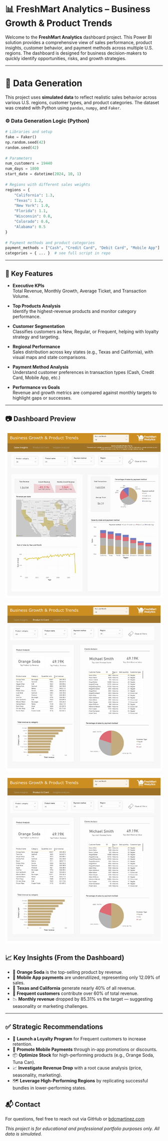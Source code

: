# 📊 FreshMart Analytics – Business Growth & Product Trends

Welcome to the **FreshMart Analytics** dashboard project. This Power BI solution provides a comprehensive view of sales performance, product insights, customer behavior, and payment methods across multiple U.S. regions. The dashboard is designed for business decision-makers to quickly identify opportunities, risks, and growth strategies.


---

# 🧪 Data Generation

This project uses **simulated data** to reflect realistic sales behavior across various U.S. regions, customer types, and product categories. The dataset was created with Python using `pandas`, `numpy`, and `Faker`.

### ⚙️ Data Generation Logic (Python)

```python
# Libraries and setup
fake = Faker()
np.random.seed(42)
random.seed(42)

# Parameters
num_customers = 19440
num_days = 1800
start_date = datetime(2024, 10, 1)

# Regions with different sales weights
regions = {
    "California": 1.3,
    "Texas": 1.2,
    "New York": 1.0,
    "Florida": 1.1,
    "Wisconsin": 0.8,
    "Colorado": 0.6,
    "Alabama": 0.5
}

# Payment methods and product categories
payment_methods = ["Cash", "Credit Card", "Debit Card", "Mobile App"]
categories = { ... }  # see full script in repo


```


---

## 📌 Key Features

- **Executive KPIs**  
  Total Revenue, Monthly Growth, Average Ticket, and Transaction Volume.

- **Top Products Analysis**  
  Identify the highest-revenue products and monitor category performance.

- **Customer Segmentation**  
  Classifies customers as New, Regular, or Frequent, helping with loyalty strategy and targeting.

- **Regional Performance**  
  Sales distribution across key states (e.g., Texas and California), with visual maps and state comparisons.

- **Payment Method Analysis**  
  Understand customer preferences in transaction types (Cash, Credit Card, Mobile App, etc.)

- **Performance vs Goals**  
  Revenue and growth metrics are compared against monthly targets to highlight gaps or successes.

---


## 📷 Dashboard Preview

![Dashboard Screenshot](/images/FreshMartAnalytics_page-0001.jpg)

![Dashboard Screenshot](/images/FreshMartAnalytics_page-0002.jpg)

![Dashboard Screenshot](/images/FreshMartAnalytics_page-0002.jpg)




## 📈 Key Insights (From the Dashboard)

- 🥇 **Orange Soda** is the top-selling product by revenue.
- 💸 **Mobile App payments** are underutilized, representing only 12.09% of sales.
- 📍 **Texas and California** generate nearly 40% of all revenue.
- 👥 **Frequent customers** contribute over 60% of total revenue.
- 📉 **Monthly revenue** dropped by 85.31% vs the target — suggesting seasonality or marketing challenges.

---

## ✅ Strategic Recommendations

- 🎁 **Launch a Loyalty Program** for Frequent customers to increase retention.
- 📱 **Promote Mobile Payments** through in-app promotions or discounts.
- 📦 **Optimize Stock** for high-performing products (e.g., Orange Soda, Tuna Can).
- 📈 **Investigate Revenue Drop** with a root cause analysis (price, seasonality, marketing).
- 🗺️ **Leverage High-Performing Regions** by replicating successful bundles in lower-performing states.




## 📬 Contact

For questions, feel free to reach out via GitHub or [bdcmartinez.com](https://bdcmartinez.com)


*This project is for educational and professional portfolio purposes only. All data is simulated.*
